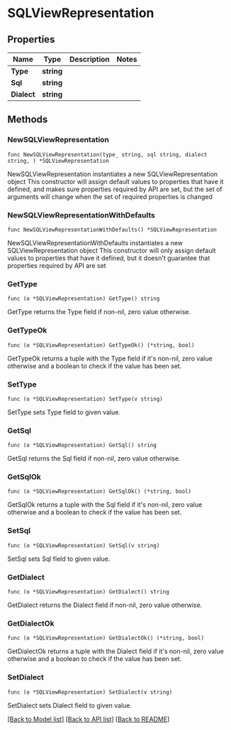 # SQLViewRepresentation

## Properties

Name | Type | Description | Notes
------------ | ------------- | ------------- | -------------
**Type** | **string** |  | 
**Sql** | **string** |  | 
**Dialect** | **string** |  | 

## Methods

### NewSQLViewRepresentation

`func NewSQLViewRepresentation(type_ string, sql string, dialect string, ) *SQLViewRepresentation`

NewSQLViewRepresentation instantiates a new SQLViewRepresentation object
This constructor will assign default values to properties that have it defined,
and makes sure properties required by API are set, but the set of arguments
will change when the set of required properties is changed

### NewSQLViewRepresentationWithDefaults

`func NewSQLViewRepresentationWithDefaults() *SQLViewRepresentation`

NewSQLViewRepresentationWithDefaults instantiates a new SQLViewRepresentation object
This constructor will only assign default values to properties that have it defined,
but it doesn't guarantee that properties required by API are set

### GetType

`func (o *SQLViewRepresentation) GetType() string`

GetType returns the Type field if non-nil, zero value otherwise.

### GetTypeOk

`func (o *SQLViewRepresentation) GetTypeOk() (*string, bool)`

GetTypeOk returns a tuple with the Type field if it's non-nil, zero value otherwise
and a boolean to check if the value has been set.

### SetType

`func (o *SQLViewRepresentation) SetType(v string)`

SetType sets Type field to given value.


### GetSql

`func (o *SQLViewRepresentation) GetSql() string`

GetSql returns the Sql field if non-nil, zero value otherwise.

### GetSqlOk

`func (o *SQLViewRepresentation) GetSqlOk() (*string, bool)`

GetSqlOk returns a tuple with the Sql field if it's non-nil, zero value otherwise
and a boolean to check if the value has been set.

### SetSql

`func (o *SQLViewRepresentation) SetSql(v string)`

SetSql sets Sql field to given value.


### GetDialect

`func (o *SQLViewRepresentation) GetDialect() string`

GetDialect returns the Dialect field if non-nil, zero value otherwise.

### GetDialectOk

`func (o *SQLViewRepresentation) GetDialectOk() (*string, bool)`

GetDialectOk returns a tuple with the Dialect field if it's non-nil, zero value otherwise
and a boolean to check if the value has been set.

### SetDialect

`func (o *SQLViewRepresentation) SetDialect(v string)`

SetDialect sets Dialect field to given value.



[[Back to Model list]](../README.md#documentation-for-models) [[Back to API list]](../README.md#documentation-for-api-endpoints) [[Back to README]](../README.md)


